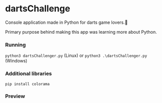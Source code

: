 # dartsChallenge

Console application made in Python for darts game lovers.🎯

Primary purpose behind making this app was learning more about Python.
 
### Running

```python3 dartsChallenger.py``` (Linux) 
or ```python3 .\dartsChallenger.py``` (Windows)

### Additional libraries

```pip install colorama```

### Preview

